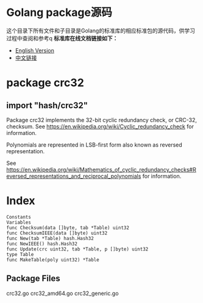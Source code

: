 # Golang package源码
这个目录下所有文件和子目录是Golang的标准库的相应标准包的源代码，供学习过程中查阅和参考q 
**标准库在线文档链接如下：**  
- [English Version](https://godoc.org/)
- [中文链接](http://docscn.studygolang.com/pkg/)
  
# package crc32
## import "hash/crc32"

Package crc32 implements the 32-bit cyclic redundancy check, or CRC-32, checksum. See https://en.wikipedia.org/wiki/Cyclic_redundancy_check for information.

Polynomials are represented in LSB-first form also known as reversed representation.

See https://en.wikipedia.org/wiki/Mathematics_of_cyclic_redundancy_checks#Reversed_representations_and_reciprocal_polynomials for information.

# Index
```
Constants
Variables
func Checksum(data []byte, tab *Table) uint32
func ChecksumIEEE(data []byte) uint32
func New(tab *Table) hash.Hash32
func NewIEEE() hash.Hash32
func Update(crc uint32, tab *Table, p []byte) uint32
type Table
func MakeTable(poly uint32) *Table
```
## Package Files

crc32.go crc32_amd64.go crc32_generic.go